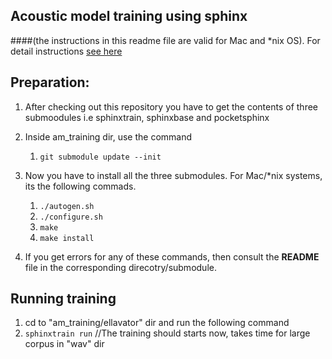 ## Acoustic model training using sphinx 
####(the instructions in this readme file are valid for Mac and *nix OS). For detail instructions [see here](http://cmusphinx.sourceforge.net/wiki/tutorialam)

## Preparation:
1. After checking out this repository you have to get the contents of three submoodules i.e sphinxtrain, sphinxbase and pocketsphinx

2. Inside am_training dir, use the command

    1. `git submodule update --init `
    
3. Now you have to install all the three submodules. For Mac/*nix systems, its the following commads.
    1. `./autogen.sh`
    2. `./configure.sh`
    3. `make`
    4. `make install`
4. If you get errors for any of these commands, then consult the **README** file in the corresponding direcotry/submodule.

## Running training

1. cd to "am_training/ellavator" dir and run the following command
  1. `sphinxtrain run`    //The training should starts now, takes time for large corpus in "wav" dir

